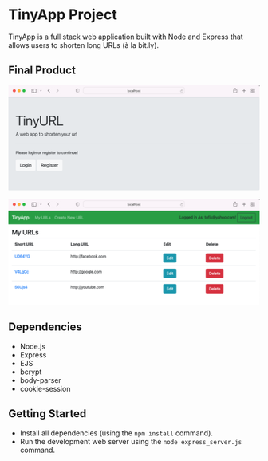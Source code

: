 # TinyApp Project

TinyApp is a full stack web application built with Node and Express that allows users to shorten long URLs (à la bit.ly).

## Final Product

!["Landing page"](https://github.com/tofi-124/tinyapp/blob/master/docs/landing_page.png)

!["screenshots of a logged in user"](https://github.com/tofi-124/tinyapp/blob/master/docs/urls-page.png)

## Dependencies

- Node.js
- Express
- EJS
- bcrypt
- body-parser
- cookie-session

## Getting Started

- Install all dependencies (using the `npm install` command).
- Run the development web server using the `node express_server.js` command.
